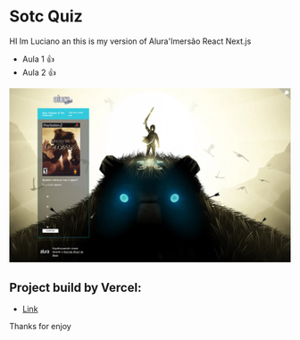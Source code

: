 # Sotc Quiz

HI Im Luciano an this is my version of Alura'Imersão React Next.js

- Aula 1 :+1: 
- Aula 2 :+1: 

![Project Image](/_docs/capa.png)

## Project build by Vercel:

- [Link](https://sotc-quiz.lucianowribeiro.vercel.app/)

Thanks for enjoy
